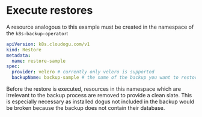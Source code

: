 # Execute restores

A resource analogous to this example must be created in the namespace of the `k8s-backup-operator`:
```yaml
apiVersion: k8s.cloudogu.com/v1
kind: Restore
metadata:
  name: restore-sample
spec:
  provider: velero # currently only velero is supported
  backupName: backup-sample # the name of the backup you want to restore
```

Before the restore is executed,
resources in this namespace which are irrelevant to the backup process are removed to provide a clean slate.
This is especially necessary
as installed dogus not included in the backup would be broken because the backup does not contain their database.